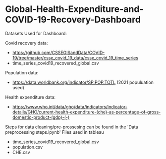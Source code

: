 # Global-Health-Expenditure-and-COVID-19-Recovery-Dashboard

Datasets Used for Dashboard:

Covid recovery data:
  - https://github.com/CSSEGISandData/COVID-19/tree/master/csse_covid_19_data/csse_covid_19_time_series 
  - time_series_covid19_recovered_global.csv

Population data:
  - https://data.worldbank.org/indicator/SP.POP.TOTL (2021 populuation used)

Health expenditure data:
  - https://www.who.int/data/gho/data/indicators/indicator-details/GHO/current-health-expenditure-(che)-as-percentage-of-gross-domestic-product-(gdp)-(-)


Steps for data cleaning/pre-prossesing can be found in the 'Data preprocessing steps.ipynb'
Files used in tableau
  - time_series_covid19_recovered_global.csv
  - population.csv
  - CHE.csv
